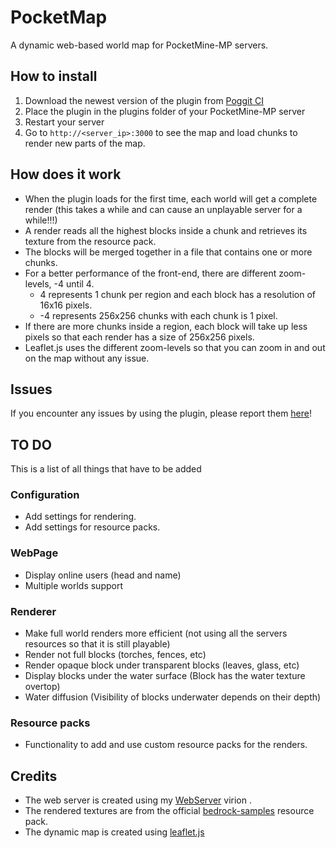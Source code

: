 # PocketMap

A dynamic web-based world map for PocketMine-MP servers.

## How to install
1. Download the newest version of the plugin from [Poggit CI](https://poggit.pmmp.io/ci/Hebbinkpro/PocketMap)
2. Place the plugin in the plugins folder of your PocketMine-MP server
3. Restart your server
4. Go to `http://<server_ip>:3000` to see the map and load chunks to render new parts of the map.

## How does it work
- When the plugin loads for the first time, each world will get a complete render (this takes a while and can cause an unplayable server for a while!!!)
- A render reads all the highest blocks inside a chunk and retrieves its texture from the resource pack. 
- The blocks will be merged together in a file that contains one or more chunks. 
- For a better performance of the front-end, there are different zoom-levels, -4 until 4.
  - 4 represents 1 chunk per region and each block has a resolution of 16x16 pixels.
  - -4 represents 256x256 chunks with each chunk is 1 pixel.
- If there are more chunks inside a region, each block will take up less pixels so that each render has a size of 256x256 pixels.
- Leaflet.js uses the different zoom-levels so that you can zoom in and out on the map without any issue.

## Issues
If you encounter any issues by using the plugin, please report them [here](https://github.com/Hebbinkpro/pmmp-webserver/issues)!

## TO DO
This is a list of all things that have to be added
### Configuration
- Add settings for rendering.
- Add settings for resource packs.

### WebPage
- Display online users (head and name)
- Multiple worlds support

### Renderer
- Make full world renders more efficient (not using all the servers resources so that it is still playable)
- Render not full blocks (torches, fences, etc)
- Render opaque block under transparent blocks (leaves, glass, etc)
- Display blocks under the water surface (Block has the water texture overtop)
- Water diffusion (Visibility of blocks underwater depends on their depth)

### Resource packs
- Functionality to add and use custom resource packs for the renders.

## Credits
- The web server is created using my [WebServer](https://github.com/Hebbinkpro/pmmp-webserver) virion .
- The rendered textures are from the official [bedrock-samples](https://github.com/Mojang/bedrock-samples) resource pack.
- The dynamic map is created using [leaflet.js](https://leafletjs.com/)